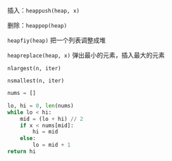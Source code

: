 插入：`heappush(heap, x)`

删除：`heappop(heap)`

`heapfiy(heap)` 把一个列表调整成堆

`heapreplace(heap, x)` 弹出最小的元素，插入最大的元素

`nlargest(n, iter)`

`nsmallest(n, iter) `

```python
nums = []

lo, hi = 0, len(nums)
while lo < hi:
    mid = (lo + hi) // 2
    if x < nums[mid]:
        hi = mid
    else:
        lo = mid + 1
return hi
```







